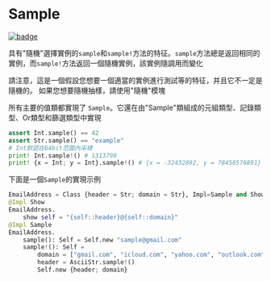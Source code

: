 # Sample

[![badge](https://img.shields.io/endpoint.svg?url=https%3A%2F%2Fgezf7g7pd5.execute-api.ap-northeast-1.amazonaws.com%2Fdefault%2Fsource_up_to_date%3Fowner%3Derg-lang%26repos%3Derg%26ref%3Dmain%26path%3Ddoc/EN/API/types/traits/Sample.md%26commit_hash%3D06f8edc9e2c0cee34f6396fd7c64ec834ffb5352)](https://gezf7g7pd5.execute-api.ap-northeast-1.amazonaws.com/default/source_up_to_date?owner=erg-lang&repos=erg&ref=main&path=doc/EN/API/types/traits/Sample.md&commit_hash=06f8edc9e2c0cee34f6396fd7c64ec834ffb5352)

具有"隨機"選擇實例的`sample`和`sample!`方法的特征。`sample`方法總是返回相同的實例，而`sample!`方法返回一個隨機實例，該實例隨調用而變化

請注意，這是一個假設您想要一個適當的實例進行測試等的特征，并且它不一定是隨機的。 如果您想要隨機抽樣，請使用"隨機"模塊

所有主要的值類都實現了 `Sample`。它還在由"Sample"類組成的元組類型、記錄類型、Or類型和篩選類型中實現

```python
assert Int.sample() == 42
assert Str.sample() == "example"
# Int默認在64bit范圍內采樣
print! Int.sample!() # 1313798
print! {x = Int; y = Int}.sample!() # {x = -32432892, y = 78458576891}
```

下面是一個`Sample`的實現示例

```python
EmailAddress = Class {header = Str; domain = Str}, Impl=Sample and Show
@Impl Show
EmailAddress.
    show self = "{self::header}@{self::domain}"
@Impl Sample
EmailAddress.
    sample(): Self = Self.new "sample@gmail.com"
    sample!(): Self =
        domain = ["gmail.com", "icloud.com", "yahoo.com", "outlook.com", ...].sample!()
        header = AsciiStr.sample!()
        Self.new {header; domain}
```
